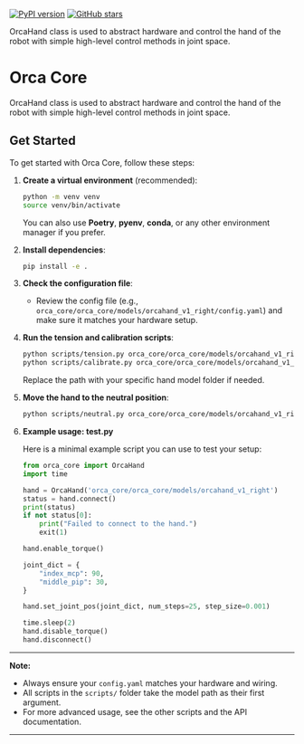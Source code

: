 [![PyPI version](https://badge.fury.io/py/orca_core.svg)](https://badge.fury.io/py/orca_core)
[![GitHub stars](https://img.shields.io/github/stars/orcahand/orca_core.svg?style=social)](https://github.com/yourusername/orca_core/stargazers)

OrcaHand class is used to abstract hardware and control the hand of the robot with simple high-level control methods in joint space.

# Orca Core

OrcaHand class is used to abstract hardware and control the hand of the robot with simple high-level control methods in joint space.

## Get Started

To get started with Orca Core, follow these steps:

1. **Create a virtual environment** (recommended):

    ```sh
    python -m venv venv
    source venv/bin/activate
    ```

    You can also use **Poetry**, **pyenv**, **conda**, or any other environment manager if you prefer.

2. **Install dependencies**:

    ```sh
    pip install -e .
    ```

3. **Check the configuration file**:

    - Review the config file (e.g., `orca_core/orca_core/models/orcahand_v1_right/config.yaml`) and make sure it matches your hardware setup.

4. **Run the tension and calibration scripts**:

    ```sh
    python scripts/tension.py orca_core/orca_core/models/orcahand_v1_right
    python scripts/calibrate.py orca_core/orca_core/models/orcahand_v1_right
    ```

    Replace the path with your specific hand model folder if needed.

5. **Move the hand to the neutral position**:

    ```sh
    python scripts/neutral.py orca_core/orca_core/models/orcahand_v1_right
    ```

6. **Example usage: test.py**

    Here is a minimal example script you can use to test your setup:

    ```python
    from orca_core import OrcaHand
    import time

    hand = OrcaHand('orca_core/orca_core/models/orcahand_v1_right')
    status = hand.connect()
    print(status)
    if not status[0]:
        print("Failed to connect to the hand.")
        exit(1)

    hand.enable_torque()

    joint_dict = {
        "index_mcp": 90,
        "middle_pip": 30,
    }

    hand.set_joint_pos(joint_dict, num_steps=25, step_size=0.001)

    time.sleep(2)
    hand.disable_torque()
    hand.disconnect()
    ```

---

**Note:**  
- Always ensure your `config.yaml` matches your hardware and wiring.
- All scripts in the `scripts/` folder take the model path as their first argument.
- For more advanced usage, see the other scripts and the API documentation.

---

